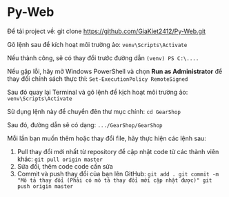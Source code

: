 # Py-Web

Để tải project về:
      git clone https://github.com/GiaKiet2412/Py-Web.git

Gõ lệnh sau để kích hoạt môi trường ảo:
     `venv\Scripts\Activate`

Nếu thành công, sẽ có thay đổi trước đường dẫn `(venv) PS C:\....`

Nếu gặp lỗi, hãy mở Windows PowerShell và chọn **Run as Administrator** để thay đổi chính sách thực thi:
            `Set-ExecutionPolicy RemoteSigned`
      
Sau đó quay lại Terminal và gõ lệnh để kịch hoạt môi trường ảo:
            `venv\Scripts\Activate`

Sử dụng lệnh này để chuyển đên thư mục chính: 
      `cd GearShop`

Sau đó, đường dẫn sẽ có dạng:
      `.../GearShop/GearShop`


Mỗi lần bạn muốn thêm hoặc thay đổi file, hãy thực hiện các lệnh sau:
1. Pull thay đổi mới nhất từ repository để cập nhật code từ các thành viên khác:
      `git pull origin master`
2. Sửa đổi, thêm code code cần sửa
3. Commit và push thay đổi của bạn lên GitHub:
      `git add .
      git commit -m "Mô tả thay đổi (Phải có mô tả thay đổi mới cập nhật được)"
      git push origin master`
